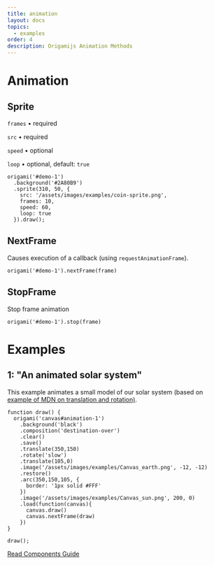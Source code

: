 ```yaml
---
title: animation
layout: docs
topics:
  - examples
order: 4
description: Origamijs Animation Methods
---
```


# Animation

## Sprite

<code class="language-javascript">frames</code> • required

<code class="language-javascript">src</code> • required

<code class="language-javascript">speed</code> • optional

<code class="language-javascript">loop</code> • optional, default: <code class="language-javascript">true</code>

<div class="example dark">
  <canvas id="sprite"></canvas>
</div>

<pre><code class="language-javascript">origami('#demo-1')
  .background('#2A80B9')
  .sprite(310, 50, {
    src: '/assets/images/examples/coin-sprite.png',
    frames: 10,
    speed: 60,
    loop: true
  }).draw();</code></pre>

## NextFrame

Causes execution of a callback (using <code class="language-javascript">requestAnimationFrame</code>).

<pre><code class="language-javascript">origami('#demo-1').nextFrame(frame)</code></pre>

## StopFrame

Stop frame animation

<pre><code class="language-javascript">origami('#demo-1').stop(frame)</code></pre>

# Examples

## 1: "An animated solar system"

<p>This example animates a small model of our solar system (based on <a href="https://developer.mozilla.org/en-US/docs/Web/API/Canvas_API/Tutorial/Basic_animations" alt="Example of MDN translation and rotation"> example of MDN on translation and rotation)</a>.</p>

<div class="example dark mid">
  <canvas id="animation-1"></canvas>
</div>

<pre><code class="language-javascript">function draw() {
  origami('canvas#animation-1')
    .background('black')
    .composition('destination-over')
    .clear()
    .save()
    .translate(350,150)
    .rotate('slow')
    .translate(105,0)
    .image('/assets/images/examples/Canvas_earth.png', -12, -12)
    .restore()
    .arc(350,150,105, {
      border: '1px solid #FFF'
    })
    .image('/assets/images/examples/Canvas_sun.png', 200, 0)
    .load(function(canvas){
      canvas.draw()
      canvas.nextFrame(draw)
    })
}

draw();</code></pre>

<div class="read-wrapper">
    <a href="../5-components" class="btn btn-read">Read Components Guide</a>
</div>